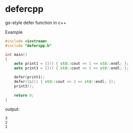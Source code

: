 # defercpp

go-style defer function in c++

Example
```cpp
#include <iostream>
#include "defercpp.h"

int main()
{
    auto print1 = []() { std::cout << 1 << std::endl; };
    auto print3 = []() { std::cout << 3 << std::endl; };

    defer(print1);
    defer([&]() { std::cout << 2 << std::endl; });
    print3();
    
    return 0;
}
```


output:
```
3
2
1
```
